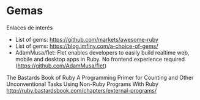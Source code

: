 
# Gemas

Enlaces de interés
* List of gems: https://github.com/markets/awesome-ruby
* List of gems: https://blog.imfiny.com/a-choice-of-gems/
* AdamMusa/flet: Flet enables developers to easily build realtime web, mobile and desktop apps in Ruby. No frontend experience required (https://github.com/AdamMusa/flet)


The Bastards Book of Ruby
A Programming Primer for Counting and Other Unconventional Tasks
Using Non-Ruby Programs With Ruby
http://ruby.bastardsbook.com/chapters/external-programs/
